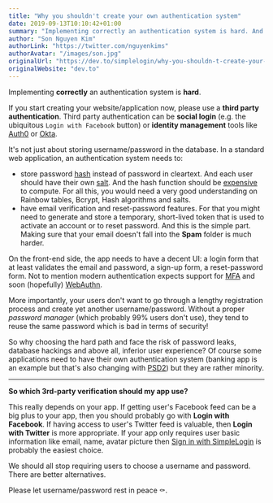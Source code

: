 ```yaml
---
title: "Why you shouldn't create your own authentication system"
date: 2019-09-13T10:10:42+01:00
summary: "Implementing correctly an authentication system is hard. And *users don't like it.*"
author: "Son Nguyen Kim"
authorLink: "https://twitter.com/nguyenkims"
authorAvatar: "/images/son.jpg"
originalUrl: "https://dev.to/simplelogin/why-you-shouldn-t-create-your-own-authentication-system-hjg"
originalWebsite: "dev.to"
---
```


Implementing **correctly** an authentication system is **hard**.

If you start creating your website/application now, please use a **third party authentication**. Third party authentication can be **social login** (e.g. the ubiquitous `Login with Facebook` button) or **identity management** tools like [Auth0](https://auth0.com) or [Okta](https://www.okta.com).

It's not just about storing username/password in the database. In a standard web application, an authentication system needs to:

- store password [hash](https://en.wikipedia.org/wiki/Cryptographic_hash_function#Password_verification) instead of password in cleartext. And each user should have their own [salt](https://en.wikipedia.org/wiki/Salt_(cryptography)). And the hash function should be [expensive](https://codahale.com/how-to-safely-store-a-password/) to compute. For all this, you would need a very good understanding on Rainbow tables, Bcrypt, Hash algorithms and salts.
- have email verification and reset-password features. For that you might need to generate and store a temporary, short-lived token that is used to activate an account or to reset password. And this is the simple part. Making sure that your email doesn't fall into the **Spam** folder is much harder.

On the front-end side, the app needs to have a decent UI: a login form that at least validates the email and password, a sign-up form, a reset-password form. Not to mention modern authentication expects support for [MFA](https://en.wikipedia.org/wiki/Multi-factor_authentication) and soon (hopefully) [WebAuthn](https://en.wikipedia.org/wiki/WebAuthn).

More importantly, your users don't want to go through a lengthy registration process and create yet another username/password. Without a proper *password manager* (which probably 99% users don't use), they tend to reuse the same password which is bad in terms of security!

So why choosing the hard path and face the risk of password leaks, database hackings and above all, inferior user experience? Of course some applications need to have their own authentication system (banking app is an example but that's also changing with [PSD2](https://en.wikipedia.org/wiki/Payment_Services_Directive)) but they are rather minority.

---

**So which 3rd-party verification should my app use?**

This really depends on your app. If getting user's Facebook feed can be a big plus to your app, then you should probably go with **Login with Facebook**. If having access to user's Twitter feed is valuable, then **Login with Twitter** is more appropriate. If your app only requires user basic information like email, name, avatar picture then [Sign in with SimpleLogin](/developer) is probably the easiest choice.

We should all stop requiring users to choose a username and password. There are better alternatives.

Please let username/password rest in peace ⚰️.
